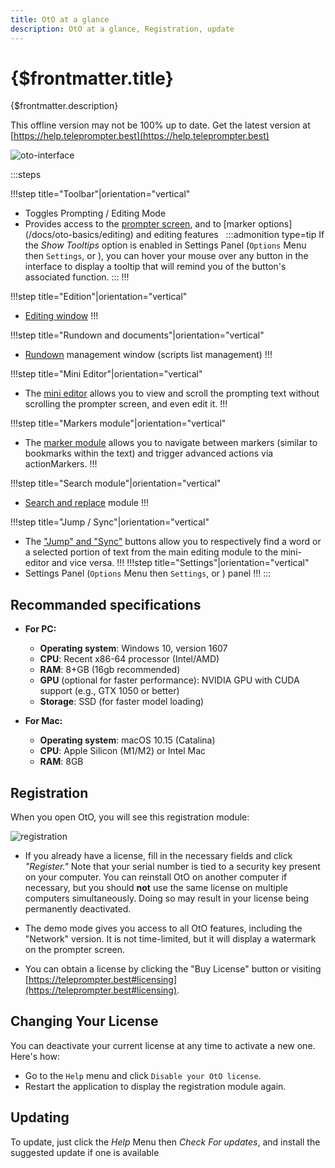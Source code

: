 ```yaml
---
title: OtO at a glance
description: OtO at a glance, Registration, update
---
```


# {$frontmatter.title}

{$frontmatter.description}

This offline version may not be 100% up to date. Get the latest version at [https://help.teleprompter.best](https://help.teleprompter.best)

![oto-interface](/interface.png)

:::steps

!!!step title="Toolbar"|orientation="vertical"
- Toggles Prompting / Editing Mode
- Provides access to the [prompter screen](/docs/oto-basics/prompting), and to [marker options] (/docs/oto-basics/editing) and editing features
    &nbsp;
    :::admonition type=tip
    If the _Show Tooltips_ option is enabled in Settings Panel (`Options` Menu then `Settings`, or <Number n="8" />), you can hover your mouse over any button in the interface to display a tooltip that will remind you of the button's associated function.
    :::
!!!


!!!step title="Edition"|orientation="vertical"
- [Editing window](/docs/oto-basics/editing)
!!!

!!!step title="Rundown and documents"|orientation="vertical"
- [Rundown](/docs/oto-basics/rundown) management window (scripts list management)
!!!

!!!step title="Mini Editor"|orientation="vertical"
- The [mini editor](/docs/oto-basics/editing#mini-editor) allows you to view and scroll the prompting text without scrolling the prompter screen, and even edit it.
!!!

!!!step title="Markers module"|orientation="vertical"
- The [marker module](/docs/markers/standard-markers) allows you to navigate between markers (similar to bookmarks within the text) and trigger advanced actions via actionMarkers.
!!!


!!!step title="Search module"|orientation="vertical"
- [Search and replace](/docs/oto-basics/editing#mini-editor) module
!!!

!!!step title="Jump / Sync"|orientation="vertical"
- The ["Jump" and "Sync"](/docs/oto-basics/rundown#jump-and-sync) buttons allow you to respectively find a word or a selected portion of text from the main editing module to the mini-editor and vice versa.
!!!
!!!step title="Settings"|orientation="vertical"
- Settings Panel (`Options` Menu then `Settings`, or <Number n="8" />) panel
!!!
:::


## Recommanded specifications

- **For PC:**
  - **Operating system**: Windows 10, version 1607
  - **CPU**: Recent x86-64 processor (Intel/AMD)
  - **RAM**: 8+GB (16gb recommended)
  - **GPU** (optional for faster performance): NVIDIA GPU with CUDA support (e.g., GTX 1050 or better)
  - **Storage**: SSD (for faster model loading)

- **For Mac:**
  - **Operating system**: macOS 10.15 (Catalina)
  - **CPU**: Apple Silicon (M1/M2) or Intel Mac
  - **RAM**: 8GB
  
## Registration

When you open OtO, you will see this registration module:

![registration](/registration.jpg)

- If you already have a license, fill in the necessary fields and click *"Register."* Note that your serial number is tied to a security key present on your computer. You can reinstall OtO on another computer if necessary, but you should **not** use the same license on multiple computers simultaneously. Doing so may result in your license being permanently deactivated.

- The demo mode gives you access to all OtO features, including the "Network" version. It is not time-limited, but it will display a watermark on the prompter screen.

- You can obtain a license by clicking the "Buy License" button or visiting [https://teleprompter.best#licensing](https://teleprompter.best#licensing).

## Changing Your License

You can deactivate your current license at any time to activate a new one. Here's how:
- Go to the `Help` menu and click `Disable your OtO license`.
- Restart the application to display the registration module again.

## Updating

To update, just click the *Help* Menu then *Check For updates*, and install the suggested update if one is available
